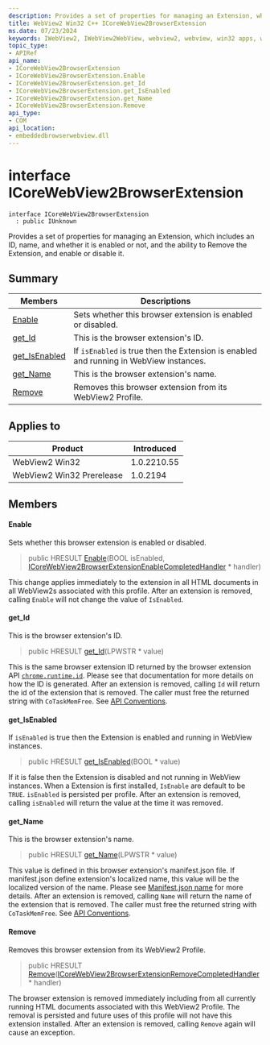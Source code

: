 ```yaml
---
description: Provides a set of properties for managing an Extension, which includes an ID, name, and whether it is enabled or not, and the ability to Remove the Extension, and enable or disable it.
title: WebView2 Win32 C++ ICoreWebView2BrowserExtension
ms.date: 07/23/2024
keywords: IWebView2, IWebView2WebView, webview2, webview, win32 apps, win32, edge, ICoreWebView2, ICoreWebView2Controller, browser control, edge html, ICoreWebView2BrowserExtension
topic_type: 
- APIRef
api_name:
- ICoreWebView2BrowserExtension
- ICoreWebView2BrowserExtension.Enable
- ICoreWebView2BrowserExtension.get_Id
- ICoreWebView2BrowserExtension.get_IsEnabled
- ICoreWebView2BrowserExtension.get_Name
- ICoreWebView2BrowserExtension.Remove
api_type:
- COM
api_location:
- embeddedbrowserwebview.dll
---
```


# interface ICoreWebView2BrowserExtension

```
interface ICoreWebView2BrowserExtension
  : public IUnknown
```

Provides a set of properties for managing an Extension, which includes an ID, name, and whether it is enabled or not, and the ability to Remove the Extension, and enable or disable it.

## Summary

 Members                        | Descriptions
--------------------------------|---------------------------------------------
[Enable](#enable) | Sets whether this browser extension is enabled or disabled.
[get_Id](#get_id) | This is the browser extension's ID.
[get_IsEnabled](#get_isenabled) | If `isEnabled` is true then the Extension is enabled and running in WebView instances.
[get_Name](#get_name) | This is the browser extension's name.
[Remove](#remove) | Removes this browser extension from its WebView2 Profile.

## Applies to

Product                         | Introduced
--------------------------------|---------------------------------------------
WebView2 Win32            |    1.0.2210.55
WebView2 Win32 Prerelease |    1.0.2194

## Members

#### Enable

Sets whether this browser extension is enabled or disabled.

> public HRESULT [Enable](#enable)(BOOL isEnabled, [ICoreWebView2BrowserExtensionEnableCompletedHandler](icorewebview2browserextensionenablecompletedhandler.md#icorewebview2browserextensionenablecompletedhandler) * handler)

This change applies immediately to the extension in all HTML documents in all WebView2s associated with this profile. After an extension is removed, calling `Enable` will not change the value of `IsEnabled`.

#### get_Id

This is the browser extension's ID.

> public HRESULT [get_Id](#get_id)(LPWSTR * value)

This is the same browser extension ID returned by the browser extension API [`chrome.runtime.id`](https://developer.mozilla.org/docs/Mozilla/Add-ons/WebExtensions/API/runtime/id). Please see that documentation for more details on how the ID is generated. After an extension is removed, calling `Id` will return the id of the extension that is removed. The caller must free the returned string with `CoTaskMemFree`. See [API Conventions](/microsoft-edge/webview2/concepts/win32-api-conventions#strings).

#### get_IsEnabled

If `isEnabled` is true then the Extension is enabled and running in WebView instances.

> public HRESULT [get_IsEnabled](#get_isenabled)(BOOL * value)

If it is false then the Extension is disabled and not running in WebView instances. When a Extension is first installed, `IsEnable` are default to be `TRUE`. `isEnabled` is persisted per profile. After an extension is removed, calling `isEnabled` will return the value at the time it was removed.

#### get_Name

This is the browser extension's name.

> public HRESULT [get_Name](#get_name)(LPWSTR * value)

This value is defined in this browser extension's manifest.json file. If manifest.json define extension's localized name, this value will be the localized version of the name. Please see [Manifest.json name](https://developer.mozilla.org/docs/Mozilla/Add-ons/WebExtensions/manifest.json/name) for more details. After an extension is removed, calling `Name` will return the name of the extension that is removed. The caller must free the returned string with `CoTaskMemFree`. See [API Conventions](/microsoft-edge/webview2/concepts/win32-api-conventions#strings).

#### Remove

Removes this browser extension from its WebView2 Profile.

> public HRESULT [Remove](#remove)([ICoreWebView2BrowserExtensionRemoveCompletedHandler](icorewebview2browserextensionremovecompletedhandler.md#icorewebview2browserextensionremovecompletedhandler) * handler)

The browser extension is removed immediately including from all currently running HTML documents associated with this WebView2 Profile. The removal is persisted and future uses of this profile will not have this extension installed. After an extension is removed, calling `Remove` again will cause an exception.

